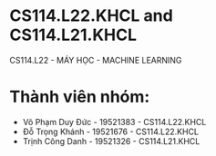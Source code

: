 # CS114.L22.KHCL and CS114.L21.KHCL
CS114.L22 - MÁY HỌC - MACHINE LEARNING
# Thành viên nhóm:
- Võ Phạm Duy Đức - 19521383 - CS114.L22.KHCL
- Đỗ Trọng Khánh - 19521676 - CS114.L22.KHCL
- Trịnh Công Danh - 19521326 - CS114.L21.KHCL
